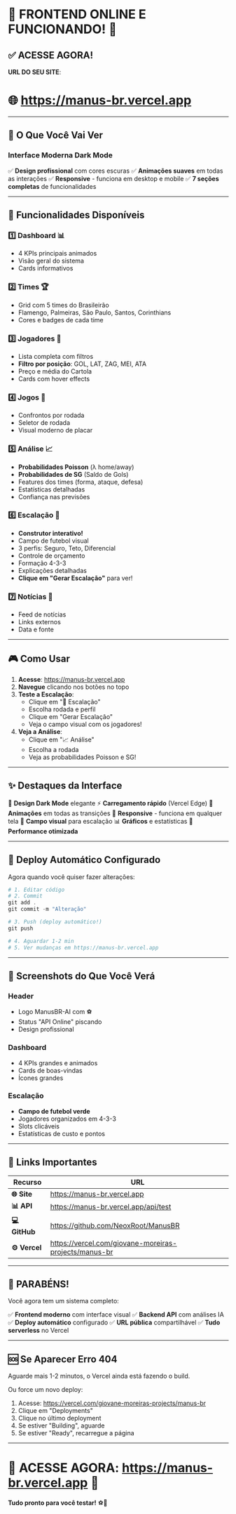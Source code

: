 # 🎊 FRONTEND ONLINE E FUNCIONANDO! 🎊

## ✅ ACESSE AGORA!

**URL DO SEU SITE**: 
# 🌐 https://manus-br.vercel.app

---

## 🎨 O Que Você Vai Ver

### Interface Moderna Dark Mode
✅ **Design profissional** com cores escuras
✅ **Animações suaves** em todas as interações
✅ **Responsive** - funciona em desktop e mobile
✅ **7 seções completas** de funcionalidades

---

## 🎯 Funcionalidades Disponíveis

### 1️⃣ Dashboard 📊
- 4 KPIs principais animados
- Visão geral do sistema
- Cards informativos

### 2️⃣ Times 🏆
- Grid com 5 times do Brasileirão
- Flamengo, Palmeiras, São Paulo, Santos, Corinthians
- Cores e badges de cada time

### 3️⃣ Jogadores 👥
- Lista completa com filtros
- **Filtro por posição**: GOL, LAT, ZAG, MEI, ATA
- Preço e média do Cartola
- Cards com hover effects

### 4️⃣ Jogos 📅
- Confrontos por rodada
- Seletor de rodada
- Visual moderno de placar

### 5️⃣ Análise 📈
- **Probabilidades Poisson** (λ home/away)
- **Probabilidades de SG** (Saldo de Gols)
- Features dos times (forma, ataque, defesa)
- Estatísticas detalhadas
- Confiança nas previsões

### 6️⃣ Escalação 🎯
- **Construtor interativo!**
- Campo de futebol visual
- 3 perfis: Seguro, Teto, Diferencial
- Controle de orçamento
- Formação 4-3-3
- Explicações detalhadas
- **Clique em "Gerar Escalação"** para ver!

### 7️⃣ Notícias 📰
- Feed de notícias
- Links externos
- Data e fonte

---

## 🎮 Como Usar

1. **Acesse**: https://manus-br.vercel.app
2. **Navegue** clicando nos botões no topo
3. **Teste a Escalação**:
   - Clique em "🎯 Escalação"
   - Escolha rodada e perfil
   - Clique em "Gerar Escalação"
   - Veja o campo visual com os jogadores!
4. **Veja a Análise**:
   - Clique em "📈 Análise"
   - Escolha a rodada
   - Veja as probabilidades Poisson e SG!

---

## ✨ Destaques da Interface

🎨 **Design Dark Mode** elegante
⚡ **Carregamento rápido** (Vercel Edge)
🔄 **Animações** em todas as transições
📱 **Responsive** - funciona em qualquer tela
🎯 **Campo visual** para escalação
📊 **Gráficos** e estatísticas
🏃 **Performance otimizada**

---

## 🚀 Deploy Automático Configurado

Agora quando você quiser fazer alterações:

```powershell
# 1. Editar código
# 2. Commit
git add .
git commit -m "Alteração"

# 3. Push (deploy automático!)
git push

# 4. Aguardar 1-2 min
# 5. Ver mudanças em https://manus-br.vercel.app
```

---

## 📸 Screenshots do Que Você Verá

### Header
- Logo ManusBR-AI com ⚽
- Status "API Online" piscando
- Design profissional

### Dashboard
- 4 KPIs grandes e animados
- Cards de boas-vindas
- Ícones grandes

### Escalação
- **Campo de futebol verde** 
- Jogadores organizados em 4-3-3
- Slots clicáveis
- Estatísticas de custo e pontos

---

## 🔗 Links Importantes

| Recurso | URL |
|---------|-----|
| **🌐 Site** | https://manus-br.vercel.app |
| **📊 API** | https://manus-br.vercel.app/api/test |
| **💻 GitHub** | https://github.com/NeoxRoot/ManusBR |
| **⚙️ Vercel** | https://vercel.com/giovane-moreiras-projects/manus-br |

---

## 🎉 PARABÉNS!

Você agora tem um sistema completo:

✅ **Frontend moderno** com interface visual
✅ **Backend API** com análises IA
✅ **Deploy automático** configurado
✅ **URL pública** compartilhável
✅ **Tudo serverless** no Vercel

---

## 🆘 Se Aparecer Erro 404

Aguarde mais 1-2 minutos, o Vercel ainda está fazendo o build.

Ou force um novo deploy:
1. Acesse: https://vercel.com/giovane-moreiras-projects/manus-br
2. Clique em "Deployments"
3. Clique no último deployment
4. Se estiver "Building", aguarde
5. Se estiver "Ready", recarregue a página

---

# 🌟 ACESSE AGORA: https://manus-br.vercel.app 🌟

**Tudo pronto para você testar!** ⚽🎯
